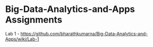 # Big-Data-Analytics-and-Apps Assignments
Lab 1 - https://github.com/bharathkumarna/Big-Data-Analytics-and-Apps/wiki/Lab-1

